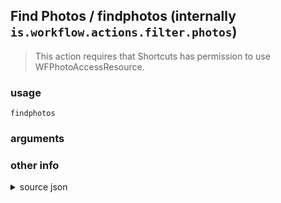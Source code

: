 
## Find Photos / findphotos (internally `is.workflow.actions.filter.photos`)


> This action requires that Shortcuts has permission to use WFPhotoAccessResource.



### usage
`findphotos `

### arguments


### other info

<details><summary>source json</summary>
```json
{
	"ActionClass": "WFContentItemFilterAction",
	"AppIdentifier": "com.apple.mobileslideshow",
	"Category": "Photos & Video",
	"CreationDate": "2015-01-22T08:00:00.000Z",
	"Input": {
		"Types": [
			"WFPhotoMediaContentItem",
			"WFImageContentItem",
			"WFAVAssetContentItem",
			"WFGenericFileContentItem"
		]
	},
	"LastModifiedDate": "2015-12-14T08:00:00.000Z",
	"Name": "Find Photos",
	"RequiredResources": [
		"WFPhotoAccessResource"
	],
	"Subcategory": "Photos",
	"SuggestedAsInitialAction": false,
	"WFContentItemClass": "WFPhotoMediaContentItem",
	"WFContentItemDefaultProperty": "Album"
}
```
</details>
